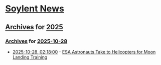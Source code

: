 # [Soylent News](../../../README.md)

## [Archives](../../index.md) for [2025](../index.md)

### [Archives](../../index.md) for [2025-10-28](index.md)

* [2025-10-28, 02:18:00](https://soylentnews.org/article.pl?sid=25/10/26/122218&from=rss) - [ESA Astronauts Take to Helicopters for Moon Landing Training](https://soylentnews.org/article.pl?sid=25/10/26/122218&from=rss)
